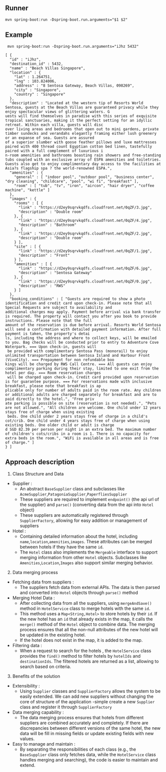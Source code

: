## Runner
``` mvn spring-boot:run -Dspring-boot.run.arguments="$1 $2"  ```
## Example
```  mvn spring-boot:run -Dspring-boot.run.arguments="iJhz 5432"  ```
```
[ {
  "id" : "iJhz",
  "destination_id" : 5432,
  "name" : "Beach Villas Singapore",
  "location" : {
    "lat" : 1.264751,
    "lng" : 103.824006,
    "address" : "8 Sentosa Gateway, Beach Villas, 098269",
    "city" : "Singapore",
    "country" : "Singapore"
  },
  "description" : "Located at the western tip of Resorts World Sentosa, guests at the Beach Villas are guaranteed privacy while they enjoy spectacular views of glittering waters. G
uests will find themselves in paradise with this series of exquisite tropical sanctuaries, making it the perfect setting for an idyllic retreat. Within each villa, guests will disc
over living areas and bedrooms that open out to mini gardens, private timber sundecks and verandahs elegantly framing either lush greenery or an expanse of sea. Guests are assured 
of a superior slumber with goose feather pillows and luxe mattresses paired with 400 thread count Egyptian cotton bed linen, tastefully paired with a full complement of luxurious i
n-room amenities and bathrooms boasting rain showers and free-standing tubs coupled with an exclusive array of ESPA amenities and toiletries. Guests also get to enjoy complimentary day access to the facilities at Asia?s flagship spa ? the world-renowned ESPA.",
  "amenities" : {
    "general" : [ "indoor pool", "outdoor pool", "business center", "dry cleaning", "childcare", "pool", "wi fi", "breakfast" ],
    "room" : [ "tub", "tv", "iron", "aircon", "hair dryer", "coffee machine", "kettle" ]
  },
  "images" : {
    "rooms" : [ {
      "link" : "https://d2ey9sqrvkqdfs.cloudfront.net/0qZF/3.jpg",
      "description" : "Double room"
    }, {
      "link" : "https://d2ey9sqrvkqdfs.cloudfront.net/0qZF/4.jpg",
      "description" : "Bathroom"
    }, {
      "link" : "https://d2ey9sqrvkqdfs.cloudfront.net/0qZF/2.jpg",
      "description" : "Double room"
    } ],
    "site" : [ {
      "link" : "https://d2ey9sqrvkqdfs.cloudfront.net/0qZF/1.jpg",
      "description" : "Front"
    } ],
    "amenities" : [ {
      "link" : "https://d2ey9sqrvkqdfs.cloudfront.net/0qZF/6.jpg",
      "description" : "Sentosa Gateway"
    }, {
      "link" : "https://d2ey9sqrvkqdfs.cloudfront.net/0qZF/0.jpg",
      "description" : "RWS"
    } ]
  },
  "booking_conditions" : [ "Guests are required to show a photo identification and credit card upon check-in. Please note that all Special Requests are subject to availability and 
additional charges may apply. Payment before arrival via bank transfer is required. The property will contact you after you book to provide instructions. Please note that the full 
amount of the reservation is due before arrival. Resorts World Sentosa will send a confirmation with detailed payment information. After full payment is taken, the property's detai
ls, including the address and where to collect keys, will be emailed to you. Bag checks will be conducted prior to entry to Adventure Cove Waterpark. === Upon check-in, guests will
 be provided with complimentary Sentosa Pass (monorail) to enjoy unlimited transportation between Sentosa Island and Harbour Front (VivoCity). === Prepayment for non refundable boo
kings will be charged by RWS Call Centre. === All guests can enjoy complimentary parking during their stay, limited to one exit from the hotel per day. === Room reservation charges
 will be charged upon check-in. Credit card provided upon reservation is for guarantee purpose. === For reservations made with inclusive breakfast, please note that breakfast is ap
plicable only for number of adults paid in the room rate. Any children or additional adults are charged separately for breakfast and are to paid directly to the hotel.", "Free priv
ate parking is possible on site (reservation is not needed).", "Pets are not allowed.", "All children are welcome. One child under 12 years stays free of charge when using existing
 beds. One child under 2 years stays free of charge in a child's cot/crib. One child under 4 years stays free of charge when using existing beds. One older child or adult is charge
d SGD 82.39 per person per night in an extra bed. The maximum number of children's cots/cribs in a room is 1. There is no capacity for extra beds in the room.", "WiFi is available in all areas and is free of charge." ]
} ]

```
## Approach description
1. Class Structure and Data
- Supplier :
  + An abstract ```BaseSupplier``` class and subclasses like ```AcmeSupplier```,```PatagoniaSupplier```,```PaperfliesSupplier```
  + These suppliers are required to implement ```endpoint()``` (the api url of the supplier) and ```parse()``` (converting data from the api into ```Hotel``` object)
  + These suppliers are automatically registered through ```SupplierFactory```, allowing for easy addition or management of suppliers
- Hotel :
  + Containing detailed information about the hotel, including ```name```,```location```,```amenities```,```images```. These attributes can be merged between hotels if they have the same ```id```.
  + The ```Hotel``` class also implements the ```Mergeable``` interface to support merging information from other ```Hotel``` objects. Subclasses like ```Amenities```,```Location```,```Images``` also support similar merging behavior.
2. Data merging process
- Fetching data from suppliers :
  + The suppliers fetch data from external APIs. The data is then parsed and converted into ```Hotel``` objects through ```parse()``` method
- Merging Hotel Data :
  + After collecting data from all the suppliers, using ```mergeAndSave()``` method in ```HotelService``` class to merge hotels with the same ```id```.
  + This method uses a ```Map<String,Hotel>``` to store hotels by their ```id```. If the new hotel has an ```id``` that already exists in the map, it calls the ```merge()``` method of the ```Hotel``` object to combine data. The merging process ensures that all the non-null attributes of the new hotel will be updated in the existing hotel.
  + If the hotel does not exist in the map, it is added to the map.
- Filtering data :
  + When a request to search for the hotels , the ```HotelService``` class provides the ```find()``` method to filter hotels by ```hotelIds``` and ```destinationIds```. The filtered hotels are returned as a list, allowing to search based on criteria.
 3. Benefits of the solution
- Extensibility :
  + Using ```Supplier``` classes and ```SupplierFactory``` allows the system to be easily extended. We can add new suppliers without changing the core of structure of the application -simple create a new ```Supplier``` class and register it through ```SupplierFactory```
- Data merging capability :
  + The data merging process ensures that hotels from different suppliers are combined accurately and completely. If there are discrepancies between different versions of the same hotel, the new data will be fill in missing fields or update existing fields with new values.
- Easy to manage and maintain :
  + By separating the responsibilities of each class (e.g., the ```BaseSupplier``` class only fetches data, while the ```HotelService``` class handles merging and searching), the code is easier to maintain and extend.

 

